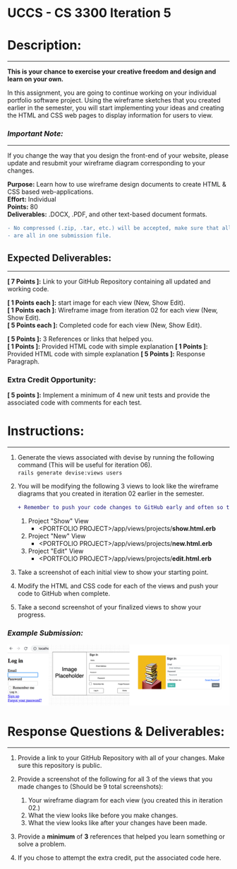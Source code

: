 # UCCS - CS 3300 Iteration 5

# Description:

---
**This is your chance to exercise your creative freedom and design and learn on your own.**

In this assignment, you are going to continue working on your individual portfolio software project. Using the wireframe 
sketches that you created earlier in the semester, you will start implementing your ideas and creating the HTML and CSS 
web pages to display information for users to view. <br>

### _Important  Note:_

---
If you change the way that you design the front-end of your website, please update and resubmit your wireframe diagram 
corresponding to your changes. <br>

**Purpose:** Learn how to use wireframe design documents to create HTML & CSS based web-applications.<br>
**Effort:** Individual <br>
**Points:** 80 <br>
**Deliverables:** .DOCX, .PDF, and other text-based document formats.

```diff 
- No compressed (.zip, .tar, etc.) will be accepted, make sure that all deliverables
- are all in one submission file.
 ```

## Expected Deliverables:

---
[//]: # (This deliverable is critical and MUST be included)
**[ 7 Points ]:** Link to your GitHub Repository containing all updated and working code.<br>

[//]: # (45 total points: 15 total points for each set of deliverables, there should be 3 images)
**[ 1  Points each ]:** start image for each view (New, Show Edit). <br>
**[ 1  Points each ]:** Wireframe image from iteration 02 for each view (New, Show Edit). <br>
**[ 5 Points each ]:** Completed code for each view (New, Show Edit). <br>

[//]: # (20 points for the write up)
**[ 5  Points ]:** 3 References or links that helped you. <br>
**[ 1  Points ]:** Provided HTML code with simple explanation
**[ 1  Points ]:** Provided HTML code with simple explanation
**[ 5 Points ]:** Response Paragraph. <br>

### Extra Credit Opportunity:

**[ 5 points ]:** Implement a minimum of 4 new unit tests and provide the associated code with comments for each test.


# Instructions:

---

1. Generate the views associated with devise by running the following command (This will be useful for iteration 06). <br>
   `rails generate devise:views users`


2. You will be modifying the following 3 views to look like the wireframe diagrams that you created in iteration 02 earlier in the semester. <br>
   ```diff
   + Remember to push your code changes to GitHub early and often so that you avoid losing completed work.
   ```
      1. Project "Show" View <br>
         - \<PORTFOLIO PROJECT\>/app/views/projects/**show.html.erb** <br> 
      2. Project "New" View <br>
         - \<PORTFOLIO PROJECT\>/app/views/projects/**new.html.erb** <br>
      3. Project "Edit" View <br>
         - \<PORTFOLIO PROJECT\>/app/views/projects/**edit.html.erb** <br>
      

3. Take a screenshot of each initial view to show your starting point.


4. Modify the HTML and CSS code for each of the views and push your code to GitHub when complete.<br>


5. Take a second screenshot of your finalized views to show your progress.

### _**Example Submission:**_
![](ExampleSubmission.png)


# Response Questions & Deliverables: 

---
1. Provide a link to your GitHub Repository with all of your changes. Make sure this repository is public.


2. Provide a screenshot of the following for all 3 of the views that you made changes to (Should be 9 total screenshots):
   1. Your wireframe diagram for each view (you created this in iteration 02.)
   2. What the view looks like before you make changes.
   3. What the view looks like after your changes have been made.

4. Provide a **minimum** of **3** references that helped you learn something or solve a problem.

4. If you chose to attempt the extra credit, put the associated code here.